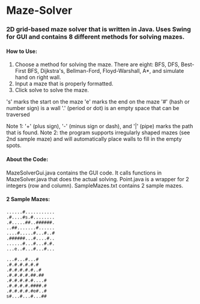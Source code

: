 # Maze-Solver
### 2D grid-based maze solver that is written in Java. Uses Swing for GUI and contains 8 different methods for solving mazes.

#### How to Use:

1. Choose a method for solving the maze. There are eight: BFS, DFS, Best-First BFS, Dijkstra's, Bellman-Ford, Floyd-Warshall, A\*, and simulate hand on right wall.
2. Input a maze that is properly formatted.
3. Click solve to solve the maze.

's' marks the start on the maze
'e' marks the end on the maze
'#' (hash or number sign) is a wall
'.' (period or dot) is an empty space that can be traversed

Note 1: '+' (plus sign), '-' (minus sign or dash), and '|' (pipe) marks the path that is found.
Note 2: the program supports irregularly shaped mazes (see 2nd sample maze) and will automatically place walls to fill in the empty spots.

#### About the Code:

MazeSolverGui.java contains the GUI code. It calls functions in MazeSolver.java that does the actual solving. Point.java is a wrapper for 2 integers (row and column). SampleMazes.txt contains 2 sample mazes.

#### 2 Sample Mazes:

```
......#...........
.#....#s.#........
.#.....##..######.
..##.......#......
....#.....#...#..#
.######...#....#..
......#...#...#.#.
...e..#...#...#...

...#...#...#
.#.#.#.#.#.#
.#.#.#.#.#..#
.#.#.#.#.##.##
.#.#.#.#.#....#
.#.#.#.#.####.#
.#.#.#.#.#e#..#
s#...#...#...##
```
